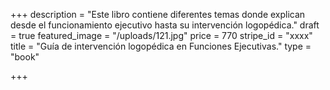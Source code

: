+++
description = "Este libro contiene diferentes temas donde explican desde el funcionamiento ejecutivo hasta su intervención logopédica."
draft = true
featured_image = "/uploads/121.jpg"
price = 770
stripe_id = "xxxx"
title = "Guía de intervención logopédica en Funciones Ejecutivas."
type = "book"

+++
